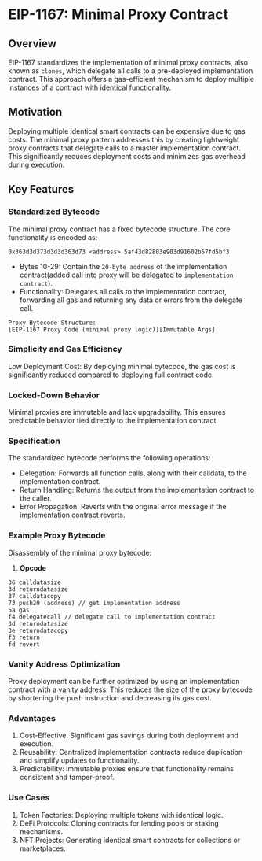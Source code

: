 # EIP-1167: Minimal Proxy Contract

## Overview

EIP-1167 standardizes the implementation of minimal proxy contracts, also known as `clones`, which delegate all calls to a pre-deployed implementation contract. This approach offers a gas-efficient mechanism to deploy multiple instances of a contract with identical functionality.

## Motivation

Deploying multiple identical smart contracts can be expensive due to gas costs. The minimal proxy pattern addresses this by creating lightweight proxy contracts that delegate calls to a master implementation contract. This significantly reduces deployment costs and minimizes gas overhead during execution.

## Key Features

### Standardized Bytecode

The minimal proxy contract has a fixed bytecode structure. The core functionality is encoded as:

```solidity
0x363d3d373d3d3d363d73 <address> 5af43d82803e903d91602b57fd5bf3
```

- Bytes 10-29: Contain the `20-byte address` of the implementation contract(added call into proxy will be delegated to `implementation contract`).
- Functionality: Delegates all calls to the implementation contract, forwarding all gas and returning any data or errors from the delegate call.

```solidity
Proxy Bytecode Structure:
[EIP-1167 Proxy Code (minimal proxy logic)][Immutable Args]
```

### Simplicity and Gas Efficiency

Low Deployment Cost: By deploying minimal bytecode, the gas cost is significantly reduced compared to deploying full contract code.

### Locked-Down Behavior

Minimal proxies are immutable and lack upgradability. This ensures predictable behavior tied directly to the implementation contract.

### Specification

The standardized bytecode performs the following operations:

- Delegation: Forwards all function calls, along with their calldata, to the implementation contract.
- Return Handling: Returns the output from the implementation contract to the caller.
- Error Propagation: Reverts with the original error message if the implementation contract reverts.

### Example Proxy Bytecode

Disassembly of the minimal proxy bytecode:

1. **Opcode**

```solidity
36 calldatasize
3d returndatasize
37 calldatacopy
73 push20 (address) // get implementation address
5a gas
f4 delegatecall // delegate call to implementation contract
3d returndatasize
3e returndatacopy
f3 return
fd revert
```

### Vanity Address Optimization

Proxy deployment can be further optimized by using an implementation contract with a vanity address. This reduces the size of the proxy bytecode by shortening the push instruction and decreasing its gas cost.

### Advantages

1. Cost-Effective: Significant gas savings during both deployment and execution.
2. Reusability: Centralized implementation contracts reduce duplication and simplify updates to functionality.
3. Predictability: Immutable proxies ensure that functionality remains consistent and tamper-proof.

### Use Cases

1. Token Factories: Deploying multiple tokens with identical logic.
2. DeFi Protocols: Cloning contracts for lending pools or staking mechanisms.
3. NFT Projects: Generating identical smart contracts for collections or marketplaces.